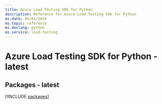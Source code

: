 ```yaml
---
title: Azure Load Testing SDK for Python
description: Reference for Azure Load Testing SDK for Python
ms.date: 05/01/2024
ms.topic: reference
ms.devlang: python
ms.service: load-testing
---
```

# Azure Load Testing SDK for Python - latest

## Packages - latest
[!INCLUDE [packages](load-testing-index.md)]